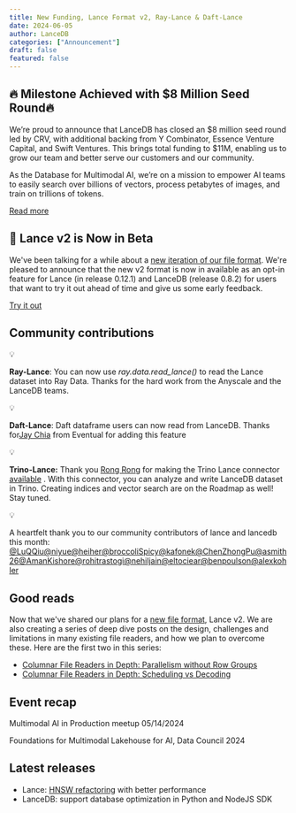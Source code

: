 ```yaml
---
title: New Funding, Lance Format v2, Ray-Lance & Daft-Lance
date: 2024-06-05
author: LanceDB
categories: ["Announcement"]
draft: false
featured: false
---
```


## 🔥 Milestone Achieved with $8 Million Seed Round🔥

We’re proud to announce that LanceDB has closed an $8 million seed round led by CRV, with additional backing from Y Combinator, Essence Venture Capital, and Swift Ventures. This brings total funding to $11M, enabling us to grow our team and better serve our customers and our community.

As the Database for Multimodal AI, we’re on a mission to empower AI teams to easily search over billions of vectors, process petabytes of images, and train on trillions of tokens.

[Read more](__GHOST_URL__/new-funding-and-a-new-foundation-for-multimodal-ai-data/)

## 🚀 Lance v2 is Now in Beta

We've been talking for a while about a [new iteration of our file format](__GHOST_URL__/lance-v2/).  We're pleased to announce that the new v2 format is now in available as an opt-in feature for Lance (in release 0.12.1) and LanceDB (release 0.8.2) for users that want to try it out ahead of time and give us some early feedback.

[Try it out](__GHOST_URL__/lance-v2-is-now-in-beta/)

## Community contributions

💡

**Ray-Lance**: You can now use *ray.data.read_lance()* to read the Lance dataset into Ray Data. Thanks for the hard work from the Anyscale and the LanceDB teams.

💡

**Daft-Lance**: Daft dataframe users can now read from LanceDB. Thanks for[Jay Chia](https://github.com/jaychia) from Eventual for adding this feature

💡

**Trino-Lance:** Thank you [Rong Rong](https://github.com/walterddr) for making the Trino Lance connector [available](https://github.com/trinodb/trino/pull/21880) . With this connector, you can analyze and write LanceDB dataset in Trino. Creating indices and vector search are on the Roadmap as well! Stay tuned. 

💡

A heartfelt thank you to our community contributors of lance and lancedb this month: [@LuQQiu](https://github.com/LuQQiu)[@niyue](https://github.com/niyue)[@heiher](https://github.com/heiher)[@broccoliSpicy](https://github.com/broccoliSpicy)[@kafonek](https://github.com/kafonek)[@ChenZhongPu](https://github.com/ChenZhongPu)[@asmith26](https://github.com/asmith26)[@AmanKishore](https://github.com/AmanKishore)[@rohitrastogi](https://github.com/rohitrastogi)[@nehiljain](https://github.com/nehiljain)[@eltociear](https://github.com/eltociear)[@benpoulson](https://github.com/benpoulson)[@alexkohler](https://github.com/alexkohler)

## Good reads

Now that we've shared our plans for a [new file format](__GHOST_URL__/lance-v2/), Lance v2. We are also creating a series of deep dive posts on the design, challenges and limitations in many existing file readers, and how we plan to overcome these. Here are the first two in this series:

- [Columnar File Readers in Depth: Parallelism without Row Groups](__GHOST_URL__/file-readers-in-depth-parallelism-without-row-groups/)
- [Columnar File Readers in Depth: Scheduling vs Decoding](__GHOST_URL__/splitting-scheduling-from-decoding/)

## Event recap

Multimodal AI in Production meetup 05/14/2024

Foundations for Multimodal Lakehouse for AI, Data Council 2024

## Latest releases

- Lance: [HNSW refactoring](https://github.com/lancedb/lance/pull/2353) with better performance
- LanceDB: support database optimization in Python and NodeJS SDK
